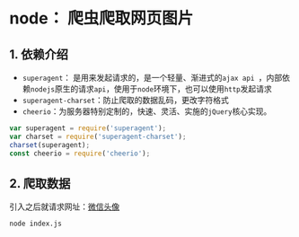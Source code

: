 #  node： 爬虫爬取网页图片

##  1. 依赖介绍

- `superagent`： 是用来发起请求的，是一个轻量、渐进式的`ajax api `，内部依赖`nodejs`原生的请求`api`，使用于`node`环境下，也可以使用`http`发起请求
- `superagent-charset`：防止爬取的数据乱码，更改字符格式
- `cheerio`：为服务器特别定制的，快速、灵活、实施的`jQuery`核心实现。

```javascript
var superagent = require('superagent');
var charset = require('superagent-charset');
charset(superagent);
const cheerio = require('cheerio');
```

##  2. 爬取数据

引入之后就请求网址：[微信头像](https://www.qqtn.com/tx/weixintx_1.html)





``` bash
node index.js
```



